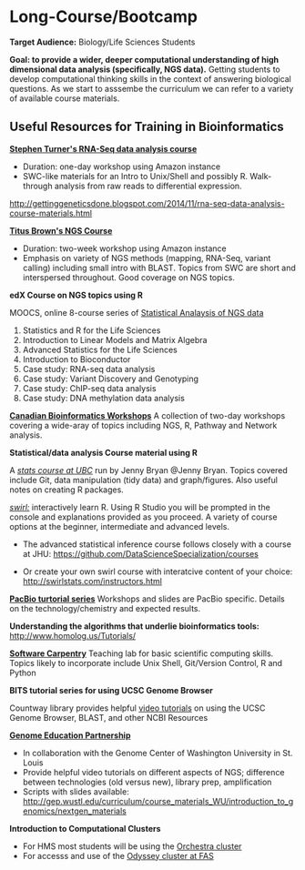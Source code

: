 
# Long-Course/Bootcamp

**Target Audience:** Biology/Life Sciences Students

**Goal: to provide a wider, deeper computational understanding of high dimensional data analysis (specifically, NGS data).** Getting students to develop computational thinking skills in the context of answering biological questions. As we start to asssembe the curriculum we can refer to a variety of available course materials.

## Useful Resources for Training in Bioinformatics

[**Stephen Turner's RNA-Seq data analysis course**](http://bioconnector.github.io/workshops/lessons/rnaseq-1day/)                      
* Duration: one-day workshop using Amazon instance
* SWC-like materials for an Intro to Unix/Shell and possibly R. Walk-through analysis from raw reads to differential expression. 

http://gettinggeneticsdone.blogspot.com/2014/11/rna-seq-data-analysis-course-materials.html

[**Titus Brown's NGS Course**](http://angus.readthedocs.org/en/2014/) 
* Duration: two-week workshop using Amazon instance
* Emphasis on variety of NGS methods (mapping, RNA-Seq, variant calling) including small intro with BLAST. Topics from SWC are short and interspersed throughout. Good coverage on NGS topics.


**edX Course on NGS topics using R**

MOOCS, online 8-course series of [Statistical Analaysis of NGS data](http://simplystatistics.org/2014/11/25/harvardx-biomedical-data-science-open-online-training-curriculum-launches-on-january-19/)

1. Statistics and R for the Life Sciences
2. Introduction to Linear Models and Matrix Algebra
3. Advanced Statistics for the Life Sciences
4. Introduction to Bioconductor
5. Case study: RNA-seq data analysis
6. Case study: Variant Discovery and Genotyping
7. Case study: ChIP-seq data analysis
8. Case study: DNA methylation data analysis

[**Canadian Bioinformatics Workshops**](http://bioinformatics.ca/workshops/2014)
A collection of two-day workshops covering a wide-aray of topics including NGS, R, Pathway and Network analysis.

**Statistical/data analysis Course material using R**

A [_stats course at UBC_](http://stat545-ubc.github.io/topics.html) run by Jenny Bryan @Jenny Bryan. Topics covered include Git, data manipulation (tidy data) and graph/figures. Also useful notes on creating R packages.

[_swirl:_](http://swirlstats.com/) interactively learn R. Using R Studio you will be prompted in the console and explanations provided as you proceed. A variety of course options at the beginner, intermediate and advanced levels. 

* The advanced statistical inference course follows closely with a course at JHU:
https://github.com/DataScienceSpecialization/courses

* Or create your own swirl course with interatcive content of your choice:
http://swirlstats.com/instructors.html

[**PacBio turtorial series**](https://github.com/PacificBiosciences/Bioinformatics-Training/wiki)
Workshops and slides are PacBio specific. Details on the technology/chemistry and expected results.

**Understanding the algorithms that underlie bioinformatics tools:** http://www.homolog.us/Tutorials/

[**Software Carpentry**](http://software-carpentry.org/lessons.html)
Teaching lab for basic scientific computing skills. Topics likely to incorporate include Unix Shell, Git/Version Control, R and Python 

**BITS tutorial series for using UCSC Genome Browser**

Countway library provides helpful [video tutorials](https://www.countway.harvard.edu/menuNavigation/libraryServices/classes/videoTutorials.html) on using the UCSC Genome Browser, BLAST, and other NCBI Resources

[**Genome Education Partnership**](http://gep.wustl.edu/)

* In collaboration with the Genome Center of Washington University in St. Louis
* Provide helpful video tutorials on different aspects of NGS; difference between technologies (old versus new), library prep, amplification
* Scripts with slides available: http://gep.wustl.edu/curriculum/course_materials_WU/introduction_to_genomics/nextgen_materials


**Introduction to Computational Clusters**  
 
* For HMS most students will be using the [Orchestra cluster](https://wiki.med.harvard.edu/pub/Orchestra/UserTraining/Intro_Orchestra.pdf)
* For accesss and use of the [Odyssey cluster at FAS](https://software.rc.fas.harvard.edu/training/workshop_intro_cluster/latest/#(1))

	
